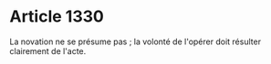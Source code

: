 # Article 1330

La novation ne se présume pas ; la volonté de l'opérer doit résulter clairement de l'acte.
